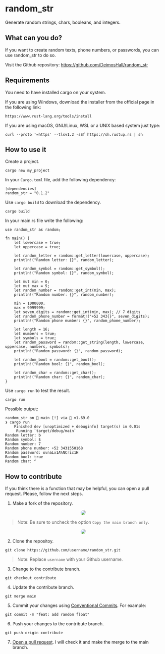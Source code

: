 # random_str

Generate random strings, chars, booleans, and integers.

## What can you do?

If you want to create random texts, phone numbers, or passwords, you can use random_str to do so.

Visit the Github repository: https://github.com/DeimosHall/random_str

## Requirements

You need to have installed cargo on your system.

If you are using Windows, download the installer from the official page
in the following link:

~~~
https://www.rust-lang.org/tools/install
~~~

If you are using macOS,
GNU/Linux, WSL or a UNIX based system just type:

~~~
curl --proto '=https' --tlsv1.2 -sSf https://sh.rustup.rs | sh
~~~

## How to use it

Create a project.

```
cargo new my_project
```

In your `Cargo.toml` file, add the following dependency:

```
[dependencies]
random_str = "0.1.2"
```

Use `cargo build` to download the dependency.

```
cargo build
```

In your main.rs file write the following:

```
use random_str as random;

fn main() {
    let lowercase = true;
    let uppercase = true;

    let random_letter = random::get_letter(lowercase, uppercase);
    println!("Random letter: {}", random_letter);

    let random_symbol = random::get_symbol();
    println!("Random symbol: {}", random_symbol);

    let mut min = 0;
    let mut max = 9;
    let random_number = random::get_int(min, max);
    println!("Random number: {}", random_number);

    min = 1000000;
    max = 9999999;
    let seven_digits = random::get_int(min, max); // 7 digits
    let random_phone_number = format!("+52 343{}", seven_digits);
    println!("Random phone number: {}", random_phone_number);

    let length = 16;
    let numbers = true;
    let symbols = true;
    let random_password = random::get_string(length, lowercase, uppercase, numbers, symbols);
    println!("Random password: {}", random_password);

    let random_bool = random::get_bool();
    println!("Random bool: {}", random_bool);

    let random_char = random::get_char();
    println!("Random char: {}", random_char);
}

```

Use `cargo run` to test the result.

```
cargo run
```

Possible output:

```
random_str on  main [!] via 🦀 v1.69.0
❯ cargo run
    Finished dev [unoptimized + debuginfo] target(s) in 0.01s
     Running `target/debug/main`
Random letter: b
Random symbol: $
Random number: 7
Random phone number: +52 3431550168
Random password: ovnaLx1A%NCric1H
Random bool: true
Random char: ^
```

## How to contribute

If you think there is a function that may be helpful, you can open a pull request. Please, follow the next steps.

1. Make a fork of the repository.

<p align="center">
  <img src="https://drive.google.com/uc?id=1GmK9AIRnsOPea1ZJoWSdv71L9ouo4Bgp" style="border-radius: 10px;">
</p>

> Note: Be sure to uncheck the option `Copy the main branch only`.

<p align="center">
  <img src="https://drive.google.com/uc?id=1wSO94xt6kJXwO6rJQNjC17VSAPRc-sPo" style="border-radius: 10px;">
</p>

2. Clone the repositoy.

```
git clone https://github.com/username/random_str.git
```

> Note: Replace `username` with your Github username.

3. Change to the contribute branch.

```
git checkout contribute
```

4. Update the contribute branch.

```
git merge main
```

5. Commit your changes using [Conventional Commits](https://www.conventionalcommits.org/en/v1.0.0/). For example:

```
git commit -m "feat: add random float"
```

6. Push your changes to the contribute branch.

```
git push origin contribute
```

7. [Open a pull request](https://docs.github.com/en/pull-requests/collaborating-with-pull-requests/proposing-changes-to-your-work-with-pull-requests/creating-a-pull-request). I will check it and make the merge to the main branch.
